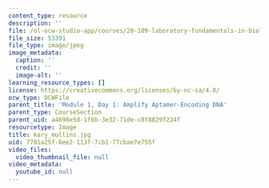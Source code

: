 ```yaml
---
content_type: resource
description: ''
file: /ol-ocw-studio-app/courses/20-109-laboratory-fundamentals-in-biological-engineering-spring-2010/7781a25f6ee2113f7cb177cbae7e755f_kary_mullins.jpg
file_size: 53391
file_type: image/jpeg
image_metadata:
  caption: ''
  credit: ''
  image-alt: ''
learning_resource_types: []
license: https://creativecommons.org/licenses/by-nc-sa/4.0/
ocw_type: OCWFile
parent_title: 'Module 1, Day 1: Amplify Aptamer-Encoding DNA'
parent_type: CourseSection
parent_uid: a4698e5d-1f6b-3e32-71de-c8f8829f224f
resourcetype: Image
title: kary_mullins.jpg
uid: 7781a25f-6ee2-113f-7cb1-77cbae7e755f
video_files:
  video_thumbnail_file: null
video_metadata:
  youtube_id: null
---
```

